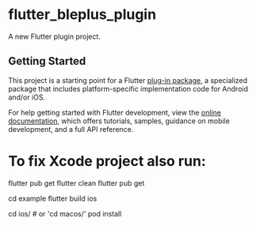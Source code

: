 # flutter_bleplus_plugin

A new Flutter plugin project.

## Getting Started

This project is a starting point for a Flutter
[plug-in package](https://flutter.dev/to/develop-plugins),
a specialized package that includes platform-specific implementation code for
Android and/or iOS.

For help getting started with Flutter development, view the
[online documentation](https://docs.flutter.dev), which offers tutorials,
samples, guidance on mobile development, and a full API reference.


# To fix Xcode project also run:
flutter pub get
flutter clean
flutter pub get

cd example
flutter build ios

cd ios/     # or 'cd macos/'
pod install


